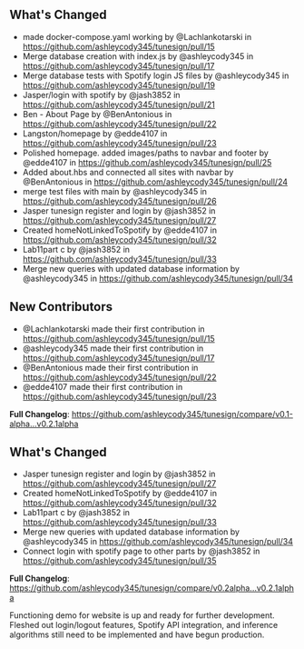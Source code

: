## What's Changed
* made docker-compose.yaml working by @Lachlankotarski in https://github.com/ashleycody345/tunesign/pull/15
* Merge database creation with index.js by @ashleycody345 in https://github.com/ashleycody345/tunesign/pull/17
* Merge database tests with Spotify login JS files by @ashleycody345 in https://github.com/ashleycody345/tunesign/pull/19
* Jasper/login with spotify by @jash3852 in https://github.com/ashleycody345/tunesign/pull/21
* Ben - About Page by @BenAntonious in https://github.com/ashleycody345/tunesign/pull/22
* Langston/homepage by @edde4107 in https://github.com/ashleycody345/tunesign/pull/23
* Polished homepage. added images/paths to navbar and footer by @edde4107 in https://github.com/ashleycody345/tunesign/pull/25
* Added about.hbs and connected all sites with navbar by @BenAntonious in https://github.com/ashleycody345/tunesign/pull/24
* merge test files with main by @ashleycody345 in https://github.com/ashleycody345/tunesign/pull/26
* Jasper tunesign register and login by @jash3852 in https://github.com/ashleycody345/tunesign/pull/27
* Created homeNotLinkedToSpotify by @edde4107 in https://github.com/ashleycody345/tunesign/pull/32
* Lab11part c by @jash3852 in https://github.com/ashleycody345/tunesign/pull/33
* Merge new queries with updated database information by @ashleycody345 in https://github.com/ashleycody345/tunesign/pull/34

## New Contributors
* @Lachlankotarski made their first contribution in https://github.com/ashleycody345/tunesign/pull/15
* @ashleycody345 made their first contribution in https://github.com/ashleycody345/tunesign/pull/17
* @BenAntonious made their first contribution in https://github.com/ashleycody345/tunesign/pull/22
* @edde4107 made their first contribution in https://github.com/ashleycody345/tunesign/pull/23

**Full Changelog**: https://github.com/ashleycody345/tunesign/compare/v0.1-alpha...v0.2.1alpha

## What's Changed
* Jasper tunesign register and login by @jash3852 in https://github.com/ashleycody345/tunesign/pull/27
* Created homeNotLinkedToSpotify by @edde4107 in https://github.com/ashleycody345/tunesign/pull/32
* Lab11part c by @jash3852 in https://github.com/ashleycody345/tunesign/pull/33
* Merge new queries with updated database information by @ashleycody345 in https://github.com/ashleycody345/tunesign/pull/34
* Connect login with spotify page to other parts by @jash3852 in https://github.com/ashleycody345/tunesign/pull/35


**Full Changelog**: https://github.com/ashleycody345/tunesign/compare/v0.2alpha...v0.2.1alpha

Functioning demo for website is up and ready for further development. Fleshed out login/logout features, Spotify API integration, and inference algorithms still need to be implemented and have begun production.